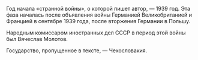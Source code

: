 Год начала «странной войны», о которой пишет автор, — 1939 год. Эта фаза началась после объявления войны Германией Великобританией и Францией в сентябре 1939 года, после вторжения Германии в Польшу.

Народным комиссаром иностранных дел СССР в период этой войны был Вячеслав Молотов.

Государство, пропущенное в тексте, — Чехословакия.

